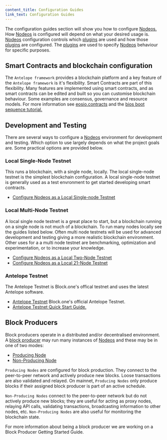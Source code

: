 ```yaml
---
content_title: Configuration Guides
link_text: Configuration Guides
---
```


The configuration guides section will show you how to configure [Nodeos.](../../glossary/index#nodeos) How [Nodeos](../../glossary/index#nodeos) is configured will depend on what your desired usage is. [Nodeos](../../glossary/index#nodeos) configuration controls which [plugins](../../glossary/index#plugin) are used and how those [plugins](../../glossary/index#plugin) are configured. The [plugins](../../glossary/index#plugin) are used to specify [Nodeos](../../glossary/index#nodeos) behaviour for specific purposes. 

## Smart Contracts and blockchain configuration
The `Antelope framework` provides a blockchain platform and a key feature of the `Antelope framework` is it's flexibility. Smart Contracts are part of this flexibility. Many features are implemented using smart contracts, and as smart contracts can be edited and built so you can customise blockchain behaviour. Some examples are consensus, governance and resource models. For more information see [eosio.contracts](https://developers.eos.io/manuals/eosio.contracts/latest/index) and the [bios boot sequence tutorial.](../../80_tutorials/10_bios-boot-sequence.md)    

## Development and Testing
There are several ways to configure a [Nodeos](../../glossary/index#nodeos) environment for development and testing. Which option to use largely depends on what the project goals are. Some practical options are provided below.

### Local Single-Node Testnet
This runs a blockchain, with a single node, locally. The local single-node testnet is the simplest blockchain configuration. A local single-node testnet is generally used as a test envronment to get started developing smart contracts.    

* [Configure Nodeos as a Local Single-node Testnet](https://developers.eos.io/manuals/eos/v2.2/nodeos/usage/development-environment/local-single-node-testnet) 

### Local Multi-Node Testnet
A local single node testnet is a great place to start, but a blockchain running on a single node is not much of a blockchain. To run many nodes locally see the guides listed below. Often multi node testnets will be used for advanced development and testing giving a more realistic blockchain environment. Other uses for a a multi node testnet are benchmarking, optimization and experimentation, or to increase your knowledge. 

* [Configure Nodeos as a Local Two-Node Testnet](https://developers.eos.io/manuals/eos/v2.2/nodeos/usage/development-environment/local-multi-node-testnet)
* [Configure Nodeos as a Local 21-Node Testnet](https://github.com/EOSIO/eos/blob/master/tutorials/bios-boot-tutorial/README.md)

### Antelope Testnet
The Antelope Testnet is Block.one's offical testnet and uses the latest Antelope software. 

* [Antelope Testnet](https://testnet.eos.io/) Block.one's official Antelope Testnet.
* [Antelope Testnet Quick Start Guide.](https://developers.eos.io/welcome/v2.2/quick-start-guides/testnet-quick-start-guide/index) 

## Block Producers
Block producers operate in a distributed and/or decentralised environment. A [block producer](../../glossary/index#block-producer) may run many instances of [Nodeos](../../glossary/index#nodeos) and these may be in one of two modes:

 * [Producing Node](https://developers.eos.io/manuals/eos/v2.2/nodeos/usage/node-setups/producing-node)
 * [Non-Producing Node](https://developers.eos.io/manuals/eos/v2.2/nodeos/usage/node-setups/non-producing-node)

`Producing Nodes` are configured for block production. They connect to the peer-to-peer network and actively produce new blocks. Loose transactions are also validated and relayed. On mainnet, `Producing Nodes` only produce blocks if their assigned block producer is part of an active schedule.

`Non-Producing Nodes` connect to the peer-to-peer network but do not actively produce new blocks; they are useful for acting as proxy nodes, relaying API calls, validating transactions, broadcasting information to other nodes, etc. `Non-Producing Nodes` are also useful for monitoring the blockchain state.

For more information about being a block producer we are working on a Block Producer Getting Started Guide.
